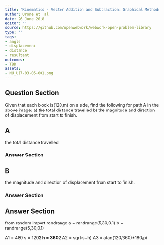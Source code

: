 ```yaml
---
title: 'Kinematics - Vector Addition and Subtraction: Graphical Methods'
author: Urone et. al
date: 26 June 2018
editor: ''
source: https://github.com/openwebwork/webwork-open-problem-library
type: ''
tags:
- angle
- displacement
- distance
- resultant
outcomes:
- TBD
assets:
- NU_U17-03-05-001.png
---
```


## Question Section 

Given that each block is(120,m) on a side, find the following for path A in the above image:
a) the total distance travelled
b) the magnitude and direction of displacement from start to finish.
## A
the total distance travelled
### Answer Section
## B
the magnitude and direction of displacement from start to finish.
### Answer Section


## Answer Section

from random import randrange
a = randrange(5,30,0.1)
b = randrange(5,30,0.1)

A1 = 480
s = 120**2
h = 360**2
A2 = sqrt(s+h)
A3 = atan(120/360)*180/pi